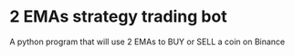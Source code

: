 # 2 EMAs strategy trading bot

A python program that will use 2 EMAs to BUY or SELL a coin on Binance
